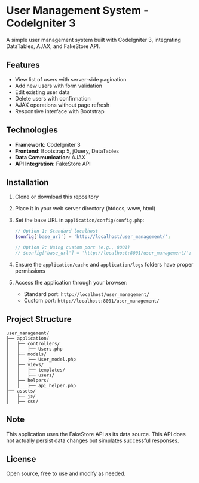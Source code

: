 # User Management System - CodeIgniter 3

A simple user management system built with CodeIgniter 3, integrating DataTables, AJAX, and FakeStore API.

## Features

- View list of users with server-side pagination
- Add new users with form validation
- Edit existing user data
- Delete users with confirmation
- AJAX operations without page refresh
- Responsive interface with Bootstrap

## Technologies

- **Framework**: CodeIgniter 3
- **Frontend**: Bootstrap 5, jQuery, DataTables
- **Data Communication**: AJAX
- **API Integration**: FakeStore API

## Installation

1. Clone or download this repository
2. Place it in your web server directory (htdocs, www, html)
3. Set the base URL in `application/config/config.php`:

   ```php
   // Option 1: Standard localhost
   $config['base_url'] = 'http://localhost/user_management/';

   // Option 2: Using custom port (e.g., 8001)
   // $config['base_url'] = 'http://localhost:8001/user_management/';
   ```

4. Ensure the `application/cache` and `application/logs` folders have proper permissions
5. Access the application through your browser:
   - Standard port: `http://localhost/user_management/`
   - Custom port: `http://localhost:8001/user_management/`

## Project Structure

```
user_management/
├── application/
│   ├── controllers/
│   │   ├── Users.php
│   ├── models/
│   │   ├── User_model.php
│   ├── views/
│   │   ├── templates/
│   │   ├── users/
│   ├── helpers/
│   │   ├── api_helper.php
├── assets/
│   ├── js/
│   ├── css/
```

## Note

This application uses the FakeStore API as its data source. This API does not actually persist data changes but simulates successful responses.

## License

Open source, free to use and modify as needed.
